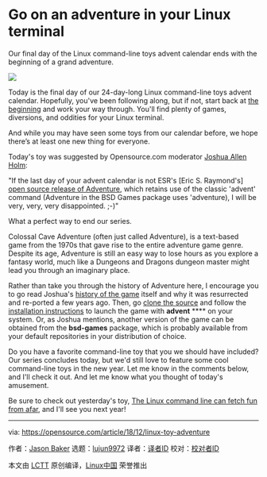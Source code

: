 [#]: collector: (lujun9972)
[#]: translator: ( )
[#]: reviewer: ( )
[#]: publisher: ( )
[#]: url: ( )
[#]: subject: (Go on an adventure in your Linux terminal)
[#]: via: (https://opensource.com/article/18/12/linux-toy-adventure)
[#]: author: (Jason Baker https://opensource.com/users/jason-baker)

Go on an adventure in your Linux terminal
======

Our final day of the Linux command-line toys advent calendar ends with the beginning of a grand adventure.

![](https://opensource.com/sites/default/files/styles/image-full-size/public/uploads/linux-toy-advent.png?itok=OImUJJI5)

Today is the final day of our 24-day-long Linux command-line toys advent calendar. Hopefully, you've been following along, but if not, start back at [the beginning][1] and work your way through. You'll find plenty of games, diversions, and oddities for your Linux terminal.

And while you may have seen some toys from our calendar before, we hope there’s at least one new thing for everyone.

Today's toy was suggested by Opensource.com moderator [Joshua Allen Holm][2]:

"If the last day of your advent calendar is not ESR's [Eric S. Raymond's] [open source release of Adventure][3], which retains use of the classic 'advent' command (Adventure in the BSD Games package uses 'adventure), I will be very, very, very disappointed. ;-)"

What a perfect way to end our series.

Colossal Cave Adventure (often just called Adventure), is a text-based game from the 1970s that gave rise to the entire adventure game genre. Despite its age, Adventure is still an easy way to lose hours as you explore a fantasy world, much like a Dungeons and Dragons dungeon master might lead you through an imaginary place.

Rather than take you through the history of Adventure here, I encourage you to go read Joshua's [history of the game][4] itself and why it was resurrected and re-ported a few years ago. Then, go [clone the source][5] and follow the [installation instructions][6] to launch the game with **advent** **** on your system. Or, as Joshua mentions, another version of the game can be obtained from the **bsd-games** package, which is probably available from your default repositories in your distribution of choice.

Do you have a favorite command-line toy that you we should have included? Our series concludes today, but we'd still love to feature some cool command-line toys in the new year. Let me know in the comments below, and I'll check it out. And let me know what you thought of today's amusement.

Be sure to check out yesterday's toy, [The Linux command line can fetch fun from afar][7], and I'll see you next year!

--------------------------------------------------------------------------------

via: https://opensource.com/article/18/12/linux-toy-adventure

作者：[Jason Baker][a]
选题：[lujun9972][b]
译者：[译者ID](https://github.com/译者ID)
校对：[校对者ID](https://github.com/校对者ID)

本文由 [LCTT](https://github.com/LCTT/TranslateProject) 原创编译，[Linux中国](https://linux.cn/) 荣誉推出

[a]: https://opensource.com/users/jason-baker
[b]: https://github.com/lujun9972
[1]: https://opensource.com/article/18/12/linux-toy-boxes
[2]: https://opensource.com/users/holmja
[3]: https://gitlab.com/esr/open-adventure (https://gitlab.com/esr/open-adventure)
[4]: https://opensource.com/article/17/6/revisit-colossal-cave-adventure-open-adventure
[5]: https://gitlab.com/esr/open-adventure
[6]: https://gitlab.com/esr/open-adventure/blob/master/INSTALL.adoc
[7]: https://opensource.com/article/18/12/linux-toy-remote
